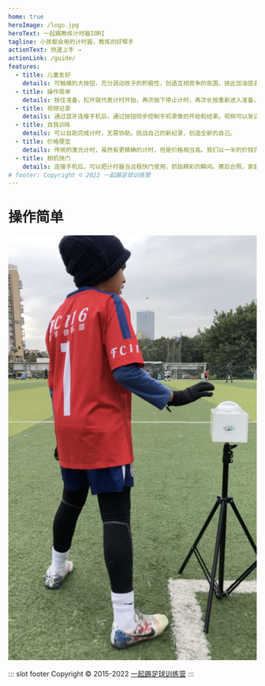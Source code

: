 ```yaml
---
home: true
heroImage: /logo.jpg
heroText: 一起踢教练计时器IORI
tagline: 小孩都会用的计时器，教练的好帮手
actionText: 快速上手 →
actionLink: /guide/
features:
  - title: 儿童友好
    details: 可触摸的大按钮，充分调动孩子的积极性，创造互相竞争的氛围，彼此加油提高运动表现。
  - title: 操作简单
    details: 按住准备，松开就代表计时开始，再次按下停止计时，再次长按重新进入准备。用一次就不会忘记。
  - title: 视频记录
    details: 通过蓝牙连接手机后，通过按钮同步控制手机录像的开始和结束。视频可以发送给教练，帮助分析找出不规范动作。
  - title: 自我训练
    details: 可以自助完成计时，无需协助。挑战自己的新纪录，创造全新的自己。
  - title: 价格便宜
    details: 传统的激光计时，虽然有更精确的计时，但是价格相当高。我们以一半的价钱完成了相同的功能。
  - title: 相机快门
    details: 连接手机后，可以把计时器当远程快门使用，抓拍精彩的瞬间。赛后合照，家庭合照等。
# footer: Copyright © 2022 一起踢足球训练营
---
```


# 操作简单

![Iori方案](./images/brilliant.png)

::: slot footer
Copyright © 2015-2022 [一起踢足球训练营](https://zuqiuxunlian.com)
:::
